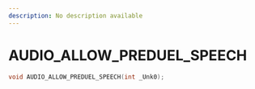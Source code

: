 ```yaml
---
description: No description available 
---
```


# AUDIO_ALLOW_PREDUEL_SPEECH

```cpp
void AUDIO_ALLOW_PREDUEL_SPEECH(int _Unk0);
```